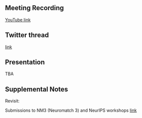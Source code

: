 ## Meeting Recording

[YouTube link](https://www.youtube.com/watch?v=3TkOVPQm9-w&feature=emb_logo)

## Twitter thread

[link](https://twitter.com/Orthogonal_Lab/status/1314962338085302274)

## Presentation

TBA

## Supplemental Notes

Revisit:  

Submissions to NM3 (Neuromatch 3) and NeurIPS workshops [link](https://github.com/Orthogonal-Research-Lab/Proposals) 
